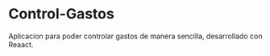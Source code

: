 # Control-Gastos
Aplicacion para poder controlar gastos de manera sencilla, desarrollado con Reaact.
